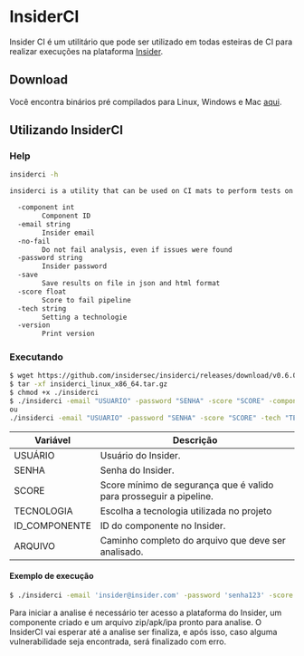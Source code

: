 # InsiderCI
Insider CI é um utilitário que pode ser utilizado em todas esteiras de CI para realizar execuções na plataforma [Insider](https://insidersec.io/).

## Download
Você encontra binários pré compilados para Linux, Windows e Mac [aqui](https://github.com/insidersec/insiderci/releases/latest).

## Utilizando InsiderCI
### Help
```bash
insiderci -h

insiderci is a utility that can be used on CI mats to perform tests on the Insider platform.

  -component int
        Component ID
  -email string
        Insider email
  -no-fail
        Do not fail analysis, even if issues were found
  -password string
        Insider password
  -save
        Save results on file in json and html format
  -score float
        Score to fail pipeline
  -tech string
    	Setting a technologie
  -version
        Print version
```
### Executando

```sh
$ wget https://github.com/insidersec/insiderci/releases/download/v0.6.0/insiderci_linux_x86_64.tar.gz -q 
$ tar -xf insiderci_linux_x86_64.tar.gz
$ chmod +x ./insiderci
$ ./insiderci -email "USUARIO" -password "SENHA" -score "SCORE" -component "ID_COMPONENTE"  "ARQUIVO"
ou 
./insiderci -email "USUARIO" -password "SENHA" -score "SCORE" -tech "TECNOLOGIA"  "ARQUIVO"
```
| Variável | Descrição |
| -------- | --------- |
|USUÁRIO|Usuário do Insider.|
|SENHA|Senha do Insider.|
|SCORE|Score mínimo de segurança que é valido para prosseguir a pipeline.|
|TECNOLOGIA| Escolha a tecnologia utilizada no projeto |
|ID_COMPONENTE|ID do componente no Insider.|
|ARQUIVO|Caminho completo do arquivo que deve ser analisado. 

#### Exemplo de execução
```sh
$ ./insiderci -email 'insider@insider.com' -password 'senha123' -score 80 -component 1 'build.zip'
```
Para iniciar a analise é necessário ter acesso a plataforma do Insider, um componente criado e um arquivo zip/apk/ipa pronto para analise. O InsiderCI vai esperar até a analise ser finaliza, e após isso, caso alguma vulnerabilidade seja encontrada, será finalizado com erro.
